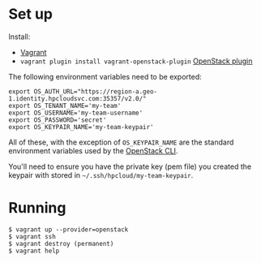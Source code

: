 # Set up

Install:

 * [Vagrant](http://www.vagrantup.com/)
 * `vagrant plugin install vagrant-openstack-plugin` [OpenStack plugin](https://github.com/cloudbau/vagrant-openstack-plugin)

The following environment variables need to be exported:

    export OS_AUTH_URL="https://region-a.geo-1.identity.hpcloudsvc.com:35357/v2.0/"
    export OS_TENANT_NAME='my-team'
    export OS_USERNAME='my-team-username'
    export OS_PASSWORD='secret'
    export OS_KEYPAIR_NAME='my-team-keypair'

All of these, with the exception of `OS_KEYPAIR_NAME` are the standard environment variables used by the [OpenStack CLI](https://github.com/openstack/python-novaclient).

You'll need to ensure you have the private key (pem file) you created the keypair with stored in `~/.ssh/hpcloud/my-team-keypair`.

# Running

    $ vagrant up --provider=openstack
    $ vagrant ssh
    $ vagrant destroy (permanent)
    $ vagrant help
